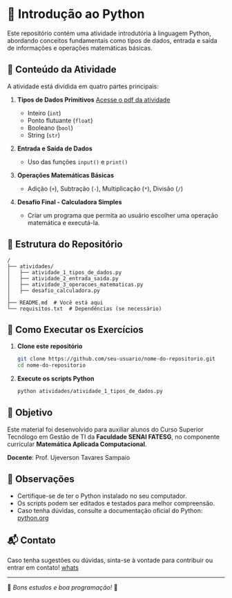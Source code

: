 # 📌 Introdução ao Python

Este repositório contém uma atividade introdutória à linguagem Python, abordando conceitos fundamentais como tipos de dados, entrada e saída de informações e operações matemáticas básicas.

## 📝 Conteúdo da Atividade

A atividade está dividida em quatro partes principais:

1. **Tipos de Dados Primitivos** [Acesse o pdf da atividade](https://github.com/Ujeverson/atividadesPythonGTI/blob/main/PDFs/Atividade%20-%20Introdu%C3%A7%C3%A3o%20ao%20Python.pdf)
   - Inteiro (`int`)
   - Ponto flutuante (`float`)
   - Booleano (`bool`)
   - String (`str`)

2. **Entrada e Saída de Dados**
   - Uso das funções `input()` e `print()`

3. **Operações Matemáticas Básicas**
   - Adição (`+`), Subtração (`-`), Multiplicação (`*`), Divisão (`/`)

4. **Desafio Final - Calculadora Simples**
   - Criar um programa que permita ao usuário escolher uma operação matemática e executá-la.

## 📂 Estrutura do Repositório

```plaintext
/
├── atividades/
│   ├── atividade_1_tipos_de_dados.py
│   ├── atividade_2_entrada_saida.py
│   ├── atividade_3_operacoes_matematicas.py
│   ├── desafio_calculadora.py
│
├── README.md  # Você está aqui
└── requisitos.txt  # Dependências (se necessário)
```

## 🚀 Como Executar os Exercícios

1. **Clone este repositório**
   ```bash
   git clone https://github.com/seu-usuario/nome-do-repositorio.git
   cd nome-do-repositorio
   ```

2. **Execute os scripts Python**
   ```bash
   python atividades/atividade_1_tipos_de_dados.py
   ```

## 🎯 Objetivo

Este material foi desenvolvido para auxiliar alunos do Curso Superior Tecnólogo em Gestão de TI da **Faculdade SENAI FATESG**, no componente curricular **Matemática Aplicada Computacional**.

**Docente**: Prof. Ujeverson Tavares Sampaio

## 📌 Observações
- Certifique-se de ter o Python instalado no seu computador.
- Os scripts podem ser editados e testados para melhor compreensão.
- Caso tenha dúvidas, consulte a documentação oficial do Python: [python.org](https://www.python.org/)

## 📬 Contato
Caso tenha sugestões ou dúvidas, sinta-se à vontade para contribuir ou entrar em contato!
[whats](https://www.google.com/search?q=ujeverson&sca_esv=b3186c678ba64ba8&sxsrf=AHTn8zrpUl0AeUXTqfeoeAvnOd0Lod4B3A%3A1741999934359&source=hp&ei=Ps_UZ9G9E4zO1sQPpNK24AQ&iflsig=ACkRmUkAAAAAZ9TdTmK9dnWdatCOeoWINAefZUNCEEJL&ved=0ahUKEwjR1KK674qMAxUMp5UCHSSpDUwQ4dUDCBg&uact=5&oq=ujeverson&gs_lp=Egdnd3Mtd2l6Igl1amV2ZXJzb24yBBAjGCcyBRAAGIAEMgUQABiABDIEEAAYHjIIEAAYgAQYogQyCBAAGIAEGKIEMggQABiABBiiBDIIEAAYogQYiQVInwxQAFiNB3AAeACQAQCYAZgBoAGBCaoBAzAuObgBA8gBAPgBAZgCCaACmQnCAgoQIxiABBgnGIoFwgIREC4YgAQYsQMY0QMYgwEYxwHCAgUQLhiABMICDhAuGIAEGLEDGNEDGMcBwgILEAAYgAQYsQMYgwHCAggQABiABBixA8ICCxAuGIAEGLEDGIMBwgIHEAAYgAQYCsICBxAuGIAEGArCAgcQABiABBgTwgIHEC4YgAQYE8ICDRAuGIAEGBMYxwEYrwHCAgoQABiABBgKGMsBwgIIEAAYgAQYywHCAgYQABgKGB7CAgYQABgFGB7CAggQABgFGAoYHsICBRAAGO8FmAMAkgcDMC45oAfTSA&sclient=gws-wiz)

---
🚀 _Bons estudos e boa programação!_ 🐍
